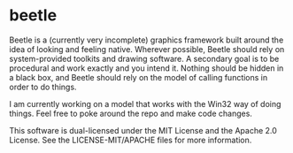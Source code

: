 # beetle

Beetle is a (currently very incomplete) graphics framework built around the idea of looking and feeling native. Wherever possible, Beetle should rely on system-provided toolkits and drawing software. A secondary goal is to be procedural and work exactly and you intend it. Nothing should be hidden in a black box, and Beetle should rely on the model of calling functions in order to do things.

I am currently working on a model that works with the Win32 way of doing things. Feel free to poke around the repo and make code changes.

This software is dual-licensed under the MIT License and the Apache 2.0 License. See the LICENSE-MIT/APACHE files for more information.
